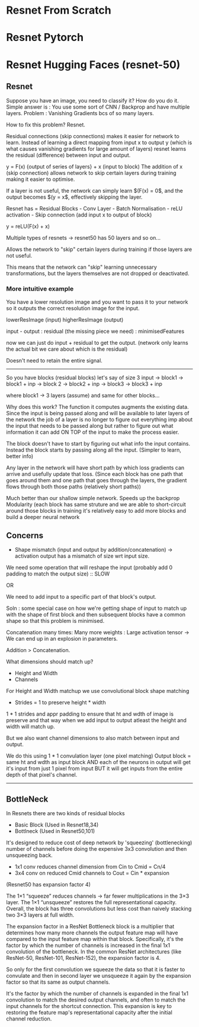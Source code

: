 # Resnet From Scratch
# Resnet Pytorch
# Resnet Hugging Faces (resnet-50)


## Resnet
Suppose you have an image, you need to classify it? How do you do it.
Simple answer is : You use some sort of CNN / Backprop and have multiple layers.
    Problem : Vanishing Gradients bcs of so many layers.

How to fix this problem?
Resnet.


Residual connections (skip connections) makes it easier for network to learn.
Instead of learning a direct mapping from input x to output y (which is what causes vanishing gradients for large amount of layers) resnet learns the residual (difference) between input and output.

y = F(x) {output of series of layers} + x (input to block)
The addition of x (skip connection) allows network to skip certain layers during training making it easier to optimise.

If a layer is not useful, the network can simply learn $(F(x) = 0\$, and the output becomes $(y = x\$, effectively skipping the layer.

Resnet has = Residual Blocks
    - Conv Layer
    - Batch Normalisation
    - reLU activation
    - Skip connection (add input x to output of block)

y = reLU(F(x) + x)

Multiple types of resnets -> resnet50 has 50 layers and so on...

Allows the network to "skip" certain layers during training if those layers are not useful.

This means that the network can "skip" learning unnecessary transformations, but the layers themselves are not dropped or deactivated.

### More intuitive example
You have a lower resolution image and you want to pass it to your network so it outputs the correct resolution image for the input.

lowerResImage (input)
higherResImage (output)

input - output : residual (the missing piece we need) : minimisedFeatures

now we can just do input + residual to get the output. (network only learns the actual bit we care about which is the residual)

Doesn't need to retain the entire signal.


---

So you have blocks (residual blocks) let's say of size 3
input -> block1 -> block1 + inp -> block 2 -> block2 + inp -> block3 -> block3 + inp

where block1 -> 3 layers (assume) and same for other blocks...

Why does this work?
The function it computes augments the existing data.
Since the input is being passed along and will be available to later layers of the network the job of a layer is no longer to figure out everything imp about the input that needs to be passed along but rather to figure out what information it can add ON TOP of the input to make the process easier.

The block doesn't have to start by figuring out what info the input contains.
Instead the block starts by passing along all the input.
(Simpler to learn, better info)

Any layer in the network will have short path by which loss gradients can arrive and usefully update that loss. (Since each block has one path that goes around them and one path that goes through the layers, the gradient flows through both those paths (relatively short paths))

Much better than our shallow simple network. 
Speeds up the backprop
Modularity (each block has same struture and we are able to short-circuit around those blocks in training it's relatively easy to add more blocks and build a deeper neural network

## Concerns
- Shape mismatch (input and output by addition/concatenation) -> activation output has a mismatch of size wrt input size.

We need some operation that will reshape the input (probably add 0 padding to match the output size) :: SLOW

OR

We need to add input to a specific part of that block's output.

Soln : some special case on how we're getting shape of input to match up with the shape of first block and then subsequent blocks have a common shape so that this problem is minimised.

Concatenation many times: Many more weights : Large activation tensor -> We can end up in an explosion in parameters.

Addition > Concatenation.

What dimensions should match up?
- Height and Width
- Channels 

For Height and Width matchup we use convolutional block shape matching
- Strides = 1 to preserve height * width

1 * 1 strides and appr padding to ensure that ht and wdth of image is preserve and that way when we add input to output atleast the height and width will match up.

But we also want channel dimensions to also match between input and output.

We do this using 1 * 1 convulation layer (one pixel matching) 
Output block = same ht and wdth as input block AND each of the neurons in output will get it's input from just 1 pixel from input
BUT it will get inputs from the entire depth of that pixel's channel.


---
## BottleNeck
In Resnets there are two kinds of residual blocks
- Basic Block (Used in Resnet18,34)
- Bottlneck (Used in Resnet50,101)

It's designed to reduce cost of deep network by 'squeezing' (bottlenecking) number of channels before doing the expensive 3x3 convolution and then unsqueezing back.
- 1x1 conv reduces channel dimension from Cin to Cmid = Cn/4
- 3x4 conv on reduced Cmid channels to Cout = Cin * expansion

(Resnet50 has expansion factor 4)

The 1×1 “squeeze” reduces channels → far fewer multiplications in the 3×3 layer.
The 1×1 “unsqueeze” restores the full representational capacity.
Overall, the block has three convolutions but less cost than naively stacking two 3×3 layers at full width.

The expansion factor in a ResNet Bottleneck block is a multiplier that determines how many more channels the output feature map will have compared to the input feature map within that block. Specifically, it's the factor by which the number of channels is increased in the final 1x1 convolution of the bottleneck.
In the common ResNet architectures (like ResNet-50, ResNet-101, ResNet-152), the expansion factor is 4.

So only for the first convolution we squeeze the data so that it is faster to convulate and then in second layer we unsqueeze it again by the expansion factor so that its same as output channels.

It's the factor by which the number of channels is expanded in the final 1x1 convolution to match the desired output channels, and often to match the input channels for the shortcut connection. This expansion is key to restoring the feature map's representational capacity after the initial channel reduction.
